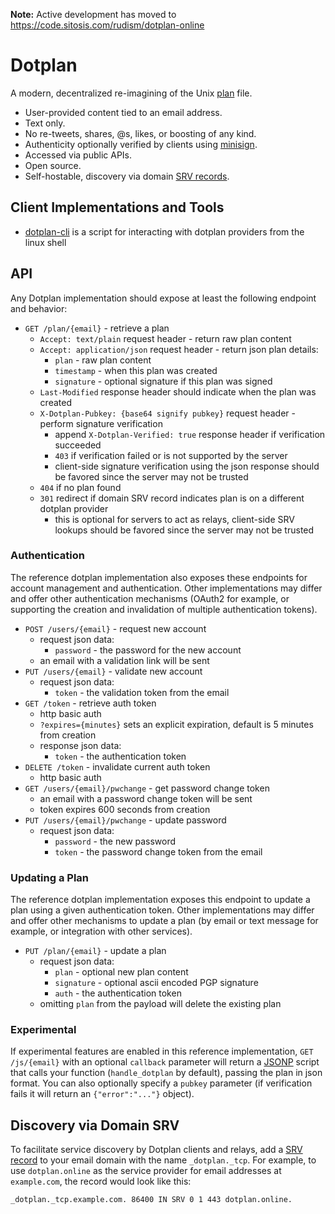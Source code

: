 **Note:** Active development has moved to https://code.sitosis.com/rudism/dotplan-online

# Dotplan

A modern, decentralized re-imagining of the Unix [plan](https://unix.stackexchange.com/questions/122782/what-is-plan-for-users) file.

- User-provided content tied to an email address.
- Text only.
- No re-tweets, shares, @s, likes, or boosting of any kind.
- Authenticity optionally verified by clients using [minisign](https://jedisct1.github.io/minisign/).
- Accessed via public APIs.
- Open source.
- Self-hostable, discovery via domain [SRV records](https://en.wikipedia.org/wiki/SRV_record).

## Client Implementations and Tools

- [dotplan-cli](https://github.com/rudism/dotplan-cli) is a script for interacting with dotplan providers from the linux shell

## API

Any Dotplan implementation should expose at least the following endpoint and behavior:

- `GET /plan/{email}` - retrieve a plan
   - `Accept: text/plain` request header - return raw plan content
   - `Accept: application/json` request header - return json plan details:
      - `plan` - raw plan content
      - `timestamp` - when this plan was created
      - `signature` - optional signature if this plan was signed
   - `Last-Modified` response header should indicate when the plan was created
   - `X-Dotplan-Pubkey: {base64 signify pubkey}` request header - perform signature verification
      - append `X-Dotplan-Verified: true` response header if verification succeeded
      - `403` if verification failed or is not supported by the server
      - client-side signature verification using the json response should be favored since the server may not be trusted
   - `404` if no plan found
   - `301` redirect if domain SRV record indicates plan is on a different dotplan provider
      - this is optional for servers to act as relays, client-side SRV lookups should be favored since the server may not be trusted

### Authentication

The reference dotplan implementation also exposes these endpoints for account management and authentication. Other implementations may differ and offer other authentication mechanisms (OAuth2 for example, or supporting the creation and invalidation of multiple authentication tokens).

- `POST /users/{email}` - request new account
   - request json data:
      - `password` - the password for the new account
   - an email with a validation link will be sent
- `PUT /users/{email}` - validate new account
   - request json data:
      - `token` - the validation token from the email
- `GET /token` - retrieve auth token
   - http basic auth
   - `?expires={minutes}` sets an explicit expiration, default is 5 minutes from creation
   - response json data:
      - `token` - the authentication token
- `DELETE /token` - invalidate current auth token
   - http basic auth
- `GET /users/{email}/pwchange` - get password change token
   - an email with a password change token will be sent
   - token expires 600 seconds from creation
- `PUT /users/{email}/pwchange` - update password
   - request json data:
      - `password` - the new password
      - `token` - the password change token from the email

### Updating a Plan

The reference dotplan implementation exposes this endpoint to update a plan using a given authentication token. Other implementations may differ and offer other mechanisms to update a plan (by email or text message for example, or integration with other services).

- `PUT /plan/{email}` - update a plan
   - request json data:
      - `plan` - optional new plan content
      - `signature` - optional ascii encoded PGP signature
      - `auth` - the authentication token
   - omitting `plan` from the payload will delete the existing plan

### Experimental

If experimental features are enabled in this reference implementation, `GET /js/{email}` with an optional `callback` parameter will return a [JSONP](https://en.wikipedia.org/wiki/JSONP) script that calls your function (`handle_dotplan` by default), passing the plan in json format. You can also optionally specify a `pubkey` parameter (if verification fails it will return an `{"error":"..."}` object).

## Discovery via Domain SRV

To facilitate service discovery by Dotplan clients and relays, add a [SRV record](https://en.wikipedia.org/wiki/SRV_record) to your email domain with the name `_dotplan._tcp`. For example, to use `dotplan.online` as the service provider for email addresses at `example.com`, the record would look like this:

```
_dotplan._tcp.example.com. 86400 IN SRV 0 1 443 dotplan.online.
```

